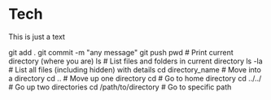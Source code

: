 # Tech

This is just a text

git add .
git commit -m "any message"
git push
pwd                    # Print current directory (where you are)
ls                     # List files and folders in current directory
ls -la                # List all files (including hidden) with details
cd directory_name        # Move into a directory
cd ..                   # Move up one directory
cd                      # Go to home directory
cd ../../              # Go up two directories
cd /path/to/directory  # Go to specific path